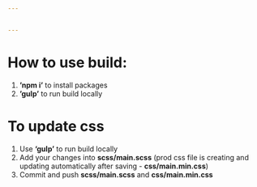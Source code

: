 ```yaml
---


---
```


<h1 id="how-to-use-build">How to use build:</h1>
<ol>
<li><strong>’npm i’</strong> to install packages</li>
<li><strong>’gulp’</strong> to run build locally</li>
</ol>
<h1 id="to-update-css">To update css</h1>
<ol>
<li>Use <strong>‘gulp’</strong> to run build locally</li>
<li>Add your changes into <strong>scss/main.scss</strong> (prod css file is creating and updating automatically after saving - <strong>css/main.min.css</strong>)</li>
<li>Commit and push <strong>scss/main.scss</strong> and <strong>css/main.min.css</strong></li>
</ol>

